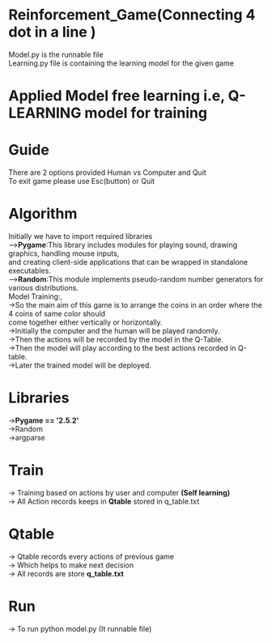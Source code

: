 # Reinforcement_Game(Connecting 4 dot in a line )
Model.py is the runnable file<br/>
Learning.py file is containing the learning model for the given game
# Applied Model free learning i.e, Q-LEARNING model for training

# Guide
There are 2 options provided Human vs Computer and Quit<br/>
To exit game please use Esc(button) or Quit <br/>

# Algorithm
Initially we have to import required libraries<br/>
-->**Pygame**:This library includes modules for playing sound, drawing graphics, handling mouse inputs,<br/>
          and creating client-side applications that can be wrapped in standalone executables.<br/>
-->**Random**:This module implements pseudo-random number generators for various distributions.<br/>
Model Training:,<br/>
->So the main aim of this game is to arrange the coins in an order where the 4 coins of same color should<br/>
come together either vertically or horizontally.<br/>
->Initially the computer and the human will be played randomly.<br/>
->Then the actions will be recorded by the model in the Q-Table.<br/> 
->Then the model will play according to the best actions recorded in Q-table.<br/>
->Later the trained model will be deployed.<br/>

# Libraries
->**Pygame == '2.5.2'**<br/>
->Random <br/>
->argparse<br/>

# Train
-> Training based on actions by user and computer **(Self learning)**<br/>
-> All Action records keeps in **Qtable** stored in q_table.txt 

# Qtable 
-> Qtable records every actions of previous game<br/>
-> Which helps to make next decision <br/>
-> All records are store **q_table.txt**<br/>

# Run
-> To run python model.py (It runnable file)
